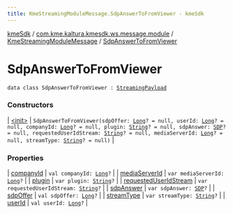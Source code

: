 ```yaml
---
title: KmeStreamingModuleMessage.SdpAnswerToFromViewer - kmeSdk
---
```


[kmeSdk](../../../index.html) / [com.kme.kaltura.kmesdk.ws.message.module](../../index.html) / [KmeStreamingModuleMessage](../index.html) / [SdpAnswerToFromViewer](./index.html)

# SdpAnswerToFromViewer

`data class SdpAnswerToFromViewer : `[`StreamingPayload`](../-streaming-payload/index.html)

### Constructors

| [&lt;init&gt;](-init-.html) | `SdpAnswerToFromViewer(sdpOffer: `[`Long`](https://kotlinlang.org/api/latest/jvm/stdlib/kotlin/-long/index.html)`? = null, userId: `[`Long`](https://kotlinlang.org/api/latest/jvm/stdlib/kotlin/-long/index.html)`? = null, companyId: `[`Long`](https://kotlinlang.org/api/latest/jvm/stdlib/kotlin/-long/index.html)`? = null, plugin: `[`String`](https://kotlinlang.org/api/latest/jvm/stdlib/kotlin/-string/index.html)`? = null, sdpAnswer: `[`SDP`](../-streaming-payload/-s-d-p/index.html)`? = null, requestedUserIdStream: `[`String`](https://kotlinlang.org/api/latest/jvm/stdlib/kotlin/-string/index.html)`? = null, mediaServerId: `[`Long`](https://kotlinlang.org/api/latest/jvm/stdlib/kotlin/-long/index.html)`? = null, streamType: `[`String`](https://kotlinlang.org/api/latest/jvm/stdlib/kotlin/-string/index.html)`? = null)` |

### Properties

| [companyId](company-id.html) | `val companyId: `[`Long`](https://kotlinlang.org/api/latest/jvm/stdlib/kotlin/-long/index.html)`?` |
| [mediaServerId](media-server-id.html) | `var mediaServerId: `[`Long`](https://kotlinlang.org/api/latest/jvm/stdlib/kotlin/-long/index.html)`?` |
| [plugin](plugin.html) | `var plugin: `[`String`](https://kotlinlang.org/api/latest/jvm/stdlib/kotlin/-string/index.html)`?` |
| [requestedUserIdStream](requested-user-id-stream.html) | `var requestedUserIdStream: `[`String`](https://kotlinlang.org/api/latest/jvm/stdlib/kotlin/-string/index.html)`?` |
| [sdpAnswer](sdp-answer.html) | `var sdpAnswer: `[`SDP`](../-streaming-payload/-s-d-p/index.html)`?` |
| [sdpOffer](sdp-offer.html) | `val sdpOffer: `[`Long`](https://kotlinlang.org/api/latest/jvm/stdlib/kotlin/-long/index.html)`?` |
| [streamType](stream-type.html) | `var streamType: `[`String`](https://kotlinlang.org/api/latest/jvm/stdlib/kotlin/-string/index.html)`?` |
| [userId](user-id.html) | `val userId: `[`Long`](https://kotlinlang.org/api/latest/jvm/stdlib/kotlin/-long/index.html)`?` |

